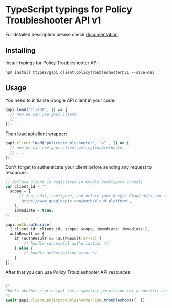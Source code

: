 # TypeScript typings for Policy Troubleshooter API v1


For detailed description please check [documentation](https://cloud.google.com/iam/).

## Installing

Install typings for Policy Troubleshooter API:

```
npm install @types/gapi.client.policytroubleshooter@v1 --save-dev
```

## Usage

You need to initialize Google API client in your code:

```typescript
gapi.load('client', () => {
  // now we can use gapi.client
  // ...
});
```

Then load api client wrapper:

```typescript
gapi.client.load('policytroubleshooter', 'v1', () => {
  // now we can use gapi.client.policytroubleshooter
  // ...
});
```

Don't forget to authenticate your client before sending any request to resources:

```typescript
// declare client_id registered in Google Developers Console
var client_id = '',
  scope = [ 
      // See, edit, configure, and delete your Google Cloud data and see the email address for your Google Account.
      'https://www.googleapis.com/auth/cloud-platform',
    ],
    immediate = true;
// ...

gapi.auth.authorize(
  { client_id: client_id, scope: scope, immediate: immediate },
  authResult => {
    if (authResult && !authResult.error) {
        /* handle successful authorization */
    } else {
        /* handle authorization error */
    }
});
```

After that you can use Policy Troubleshooter API resources:

```typescript

/*
Checks whether a principal has a specific permission for a specific resource, and explains why the principal does or does not have that permission.
*/
await gapi.client.policytroubleshooter.iam.troubleshoot({  });
```
